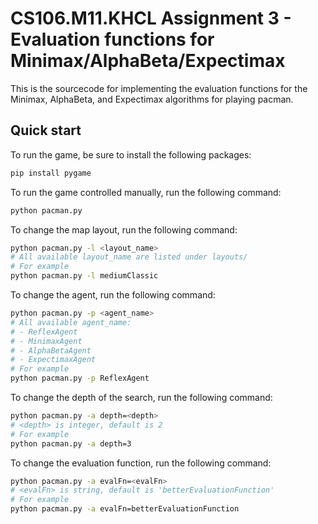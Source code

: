 # CS106.M11.KHCL Assignment 3 - Evaluation functions for Minimax/AlphaBeta/Expectimax

This is the sourcecode for implementing the evaluation functions for the Minimax, AlphaBeta, and Expectimax algorithms for playing pacman.

## Quick start

To run the game, be sure to install the following packages:
```bash
pip install pygame
```

To run the game controlled manually, run the following command:

```bash
python pacman.py
```

To change the map layout, run the following command:

```bash
python pacman.py -l <layout_name>
# All available layout_name are listed under layouts/
# For example
python pacman.py -l mediumClassic
```

To change the agent, run the following command:
```bash
python pacman.py -p <agent_name>
# All available agent_name:
# - ReflexAgent
# - MinimaxAgent
# - AlphaBetaAgent
# - ExpectimaxAgent
# For example
python pacman.py -p ReflexAgent
```

To change the depth of the search, run the following command:
```bash
python pacman.py -a depth=<depth>
# <depth> is integer, default is 2
# For example
python pacman.py -a depth=3
```

To change the evaluation function, run the following command:
```bash
python pacman.py -a evalFn=<evalFn>
# <evalFn> is string, default is 'betterEvaluationFunction'
# For example
python pacman.py -a evalFn=betterEvaluationFunction
```